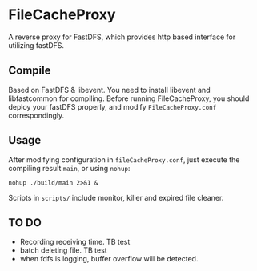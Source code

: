 # FileCacheProxy

A reverse proxy for FastDFS, which provides http based interface for utilizing fastDFS.

## Compile 

Based on FastDFS & libevent. 
You need to install libevent and libfastcommon for compiling.
Before running FileCacheProxy, you should deploy your fastDFS properly, and modify `FileCacheProxy.conf` correspondingly.

## Usage

After modifying configuration in `fileCacheProxy.conf`, just execute the compiling result `main`, or using `nohup`:
```
nohup ./build/main 2>&1 &
```

Scripts in `scripts/` include monitor, killer and expired file cleaner.

## TO DO

- Recording receiving time. TB test
- batch deleting file. TB test
- when fdfs is logging, buffer overflow will be detected.